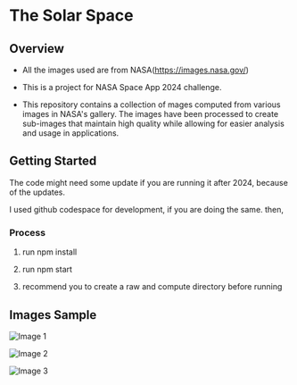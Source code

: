 # The Solar Space

## Overview

- All the images used are from NASA(https://images.nasa.gov/)

- This is a project for NASA Space App 2024 challenge.

- This repository contains a collection of mages computed from various images in NASA's gallery. The images have been processed to create sub-images that maintain high quality while allowing for easier analysis and usage in applications.

## Getting Started

The code might need some update if you are running it after 2024, because of the updates.

I used github codespace for development, if you are doing the same. then,

### Process

1. run npm install

2. run npm start

3. recommend you to create a raw and compute directory before running

## Images Sample

![Image 1](raw/a-hubble-cosmic-couple_20140593234_o_orig.jpg)

![Image 2](raw/PIA14885_large.jpg)

![Image 3](raw/GSFC_20171208_Archive_e000409_orig.jpg)
